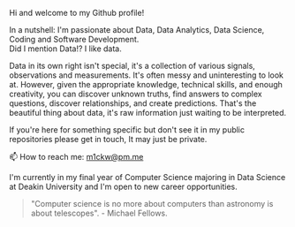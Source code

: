 Hi and welcome to my Github profile! 

In a nutshell: I'm passionate about Data, Data Analytics, Data Science, Coding and Software Development. <br>
Did I mention Data!? I like data.

Data in its own right isn't special, it's a collection of various signals, observations and measurements. It's often messy and uninteresting to look at. However, given the appropriate knowledge, technical skills, and enough creativity, you can discover unknown truths, find answers to complex questions, discover relationships, and create predictions. That's the beautiful thing about data, it's raw information just waiting to be interpreted. 
      
If you're here for something specific but don't see it in my public repositories please get in touch, It may just be private.  

📫 How to reach me: m1ckw@pm.me

I'm currently in my final year of Computer Science majoring in Data Science at Deakin University and I'm open to new career opportunities. 

<blockquote>"Computer science is no more about computers than astronomy is about telescopes". - Michael Fellows.
</blockquote> 

<!---
m1ckw/m1ckw is a ✨ special ✨ repository because its `README.md` (this file) appears on your GitHub profile.
You can click the Preview link to take a look at your changes.
--->
